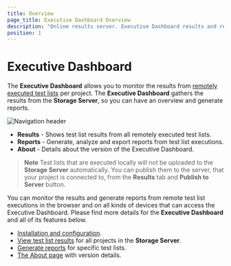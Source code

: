 ```yaml
---
title: Overview
page_title: Executive Dashboard Overview
description: "Online results server. Executive Dashboard results and reports. View test list results and reports"
position: 1
---
```

# Executive Dashboard

The **Executive Dashboard** allows you to monitor the results from <a href="/features/scheduling-test-runs/remote-scheduled-run" target="_blank">remotely executed test lists</a> per project. The **Executive Dashboard** gathers the results from the **Storage Server**, so you can have an overview and generate reports.

![Navigation header][1]

* **Results** - Shows test list results from all remotely executed test lists.
* **Reports** - Generate, analyze and export reports from test list executions.
* **About** - Details about the version of the Executive Dashboard.

> **Note** Test lists that are executed locally will not be uploaded to the **Storage Server** automatically. You can publish them to the server, that your project is connected to, from the **Results** tab and **Publish to Server** button.

You can monitor the results and generate reports from remote test list executions in the browser and on all kinds of devices that can access the Executive Dashboard. Please find more details for the **Executive Dashboard** and all of its features below.
- <a href="/general-information/test-results/dashboard/installation-and-configuration" target="_blank">Installation and configuration</a>.
- <a href="/general-information/test-results/dashboard/results" target="_blank">View test list results</a> for all projects in the **Storage Server**.
- <a href="/general-information/test-results/dashboard/reports" target="_blank">Generate reports</a> for specific test lists.
- <a href="/general-information/test-results/dashboard/about-page" target="_blank">The About page</a> with version details.

[1]: /img/general-information/test-results/dashboard/overview/fig1.png
